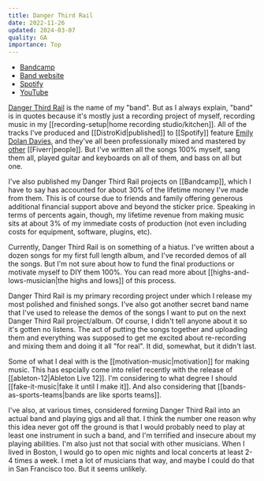 ```yaml
---
title: Danger Third Rail
date: 2022-11-26
updated: 2024-03-07
quality: GA
importance: Top
---
```


- [Bandcamp](https://dangerthirdrail.bandcamp.com)
- [Band website](https://dangerthirdrail.com)
- [Spotify](https://open.spotify.com/artist/6QLXdu3r5eCG95Sy6KA7SA?si=4GS8vH7uRfejBEXRltRNsg)
- [YouTube](https://www.youtube.com/channel/UCrrEtS8JNwsZdEvowotLhuQ)

[Danger Third Rail](https://dangerthirdrail.com) is the name of my "band". But as I always explain, "band" is in quotes because it's mostly just a recording project of myself, recording music in my [[recording-setup|home recording studio/kitchen]]. All of the tracks I've produced and [[DistroKid|published]] to [[Spotify]] feature [Emily Dolan Davies](https://emilydrums.com/), and they've all been professionally mixed and mastered by [other](https://soundbetter.com) [[Fiverr|people]]. But I've written all the songs 100% myself, sang them all, played guitar and keyboards on all of them, and bass on all but one.

I've also published my Danger Third Rail projects on [[Bandcamp]], which I have to say has accounted for about 30% of the lifetime money I've made from them. This is of course due to friends and family offering generous additional financial support above and beyond the sticker price. Speaking in terms of percents again, though, my lifetime revenue from making music sits at about 3% of my immediate costs of production (not even including costs for equipment, software, plugins, etc).

Currently, Danger Third Rail is on something of a hiatus. I've written about a dozen songs for my first full length album, and I've recorded demos of all the songs. But I'm not sure about how to fund the final productions or motivate myself to DIY them 100%. You can read more about [[highs-and-lows-musician|the highs and lows]] of this process.

Danger Third Rail is my primary recording project under which I release my most polished and finished songs. I've also got another secret band name that I've used to release the demos of the songs I want to put on the next Danger Third Rail project/album. Of course, I didn't tell anyone about it so it's gotten no listens. The act of putting the songs together and uploading them and everything was supposed to get me excited about re-recording and mixing them and doing it all "for real". It did, somewhat, but it didn't last.

Some of what I deal with is the [[motivation-music|motivation]] for making music. This has espcially come into relief recently with the release of [[ableton-12|Ableton Live 12]]. I'm considering to what degree I should [[fake-it-music|fake it until I make it]]. And also considering that [[bands-as-sports-teams|bands are like sports teams]].

I've also, at various times, considered forming Danger Third Rail into an actual band and playing gigs and all that. I think the number one reason why this idea never got off the ground is that I would probably need to play at least one instrument in such a band, and I'm terrified and insecure about my playing abilities. I'm also just not that social with other musicians. When I lived in Boston, I would go to open mic nights and local concerts at least 2-4 times a week. I met a lot of musicians that way, and maybe I could do that in San Francisco too. But it seems unlikely.
